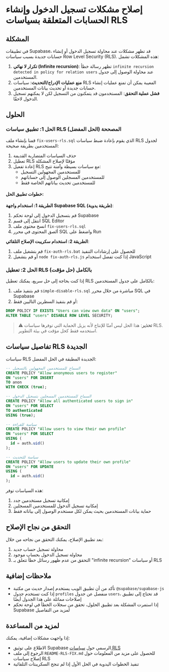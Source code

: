 # إصلاح مشكلات تسجيل الدخول وإنشاء الحسابات المتعلقة بسياسات RLS

## المشكلة

في تطبيقات Supabase، قد تظهر مشكلات عند محاولة تسجيل الدخول أو إنشاء حسابات جديدة بسبب سياسات Row Level Security (RLS). هذه المشكلات تشمل:

1. **تكرار لا نهائي (Infinite recursion)**: تظهر رسالة خطأ `infinite recursion detected in policy for relation users` عند محاولة الوصول إلى جدول المستخدمين.
2. **منع عمليات الإدراج/التحديث**: سياسات RLS المعيبة يمكن أن تمنع عمليات إنشاء حسابات جديدة أو تحديث بيانات المستخدمين.
3. **فشل عملية التحقق**: المستخدمون قد يتمكنون من التسجيل لكن لا يمكنهم تسجيل الدخول لاحقًا.

## الحلول

### الحل 1: تطبيق سياسات RLS المصححة (الحل المفضل)

قمنا بإنشاء ملف `fix-users-rls.sql` الذي يقوم بإعادة ضبط سياسات RLS لجدول المستخدمين بطريقة صحيحة:

1. حذف السياسات المتضاربة القديمة
2. تعطيل RLS مؤقتًا لإصلاح المشكلة
3. إعادة تفعيل RLS مع سياسات بسيطة وآمنة تتيح:
   - للمستخدمين المجهولين التسجيل
   - للمستخدمين المسجلين الوصول إلى حساباتهم
   - للمستخدمين تحديث بياناتهم الخاصة فقط

#### خطوات تطبيق الحل:

**الطريقة 1: استخدام واجهة Supabase SQL (طريقة يدوية)**:

1. قم بتسجيل الدخول إلى لوحة تحكم Supabase
2. انتقل إلى قسم SQL Editor
3. انسخ محتوى ملف `fix-users-rls.sql` 
4. ألصق المحتوى في محرر SQL واضغط على Run

**الطريقة 2: استخدام سكريبت الإصلاح التلقائي**:

1. قم بتشغيل ملف `fix-auth-rls.bat` للحصول على إرشادات التنفيذ
2. أو قم بتشغيل `node fix-auth-rls.js` إذا كنت تفضل استخدام JavaScript

### الحل 2: تعطيل RLS بالكامل (حل مؤقت)

إذا كنت بحاجة إلى حل سريع، يمكنك تعطيل RLS بالكامل على جدول المستخدمين:

1. قم بتنفيذ ملف `simple-disable-rls.sql` مباشرة من خلال محرر SQL في Supabase
2. أو قم بتنفيذ السطرين التاليين فقط:

```sql
DROP POLICY IF EXISTS "Users can view own data" ON "users";
ALTER TABLE "users" DISABLE ROW LEVEL SECURITY;
```

> ⚠️ **تحذير**: هذا الحل ليس آمنًا للإنتاج لأنه يزيل الحماية التي توفرها سياسات RLS. استخدمه فقط كحل مؤقت في بيئة التطوير.

## تفاصيل سياسات RLS الجديدة

سياسات RLS الجديدة المطبقة في الحل المفضل:

```sql
-- السماح للمستخدمين المجهولين بالتسجيل
CREATE POLICY "Allow anonymous users to register"
ON "users" FOR INSERT
TO anon
WITH CHECK (true);

-- السماح للمستخدمين المسجلين بتسجيل الدخول
CREATE POLICY "Allow all authenticated users to sign in" 
ON "users" FOR SELECT 
TO authenticated 
USING (true);

-- سياسة للقراءة
CREATE POLICY "Allow users to view their own profile"
ON "users" FOR SELECT
USING (
  id = auth.uid()
);

-- سياسة للتحديث
CREATE POLICY "Allow users to update their own profile"
ON "users" FOR UPDATE
USING (
  id = auth.uid()
);
```

هذه السياسات توفر:
1. إمكانية تسجيل مستخدمين جدد
2. إمكانية تسجيل الدخول للمستخدمين المسجلين
3. حماية بيانات المستخدمين بحيث يمكن لكل مستخدم الوصول إلى بياناته فقط

## التحقق من نجاح الإصلاح

بعد تطبيق الإصلاح، يمكنك التحقق من نجاحه من خلال:

1. محاولة تسجيل حساب جديد
2. محاولة تسجيل الدخول بحساب موجود
3. التحقق من عدم ظهور رسائل خطأ تتعلق بـ "infinite recursion" أو سياسات RLS

## ملاحظات إضافية

- تأكد من أن تطبيق الويب يستخدم إصدار حديث من مكتبة `@supabase/supabase-js`
- إذا كنت تستخدم جدول `profiles` منفصل عن جدول `users`، قد تحتاج إلى تطبيق إصلاحات مماثلة على هذا الجدول أيضًا
- إذا استمرت المشكلة بعد تطبيق الحلول، تحقق من سجلات الخطأ في لوحة تحكم Supabase لمزيد من التفاصيل

## لمزيد من المساعدة

إذا واجهت مشكلات إضافية، يمكنك:

- الاطلاع على توثيق Supabase الرسمي حول [سياسات RLS](https://supabase.com/docs/guides/auth/row-level-security)
- الرجوع إلى ملف `README-RLS-FIX.md` للحصول على مزيد من المعلومات حول إصلاح سياسات RLS
- تنفيذ الخطوات اليدوية في الحل الأول إذا لم تنجح السكريبتات التلقائية 